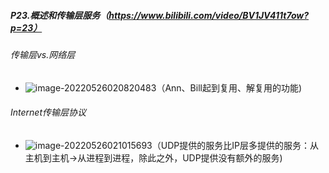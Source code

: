 ##### P23.概述和传输层服务（https://www.bilibili.com/video/BV1JV411t7ow?p=23）

###### 传输层vs.网络层

- ![image-20220526020820483](http://1.15.139.112:5000/static/typoraFigureBed/image-20220526020820483.png)（Ann、Bill起到复用、解复用的功能)

###### Internet传输层协议

- ![image-20220526021015693](http://1.15.139.112:5000/static/typoraFigureBed/image-20220526021015693.png)（UDP提供的服务比IP层多提供的服务：从主机到主机->从进程到进程，除此之外，UDP提供没有额外的服务)